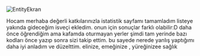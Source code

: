 ![EntityEkran](https://github.com/user-attachments/assets/c1669a88-e530-42d2-9bb1-243acce48a13)


Hocam merhaba
değerli katkılarınızla istatistik sayfamı tamamladım
listeye yakında gideceğim isveçi ekledim.
onun için sonuçlar farklı olabilir:D
daha önce öğrendiğim ama kafamda oturmayan yerler şimdi tam yerinde
bazı kodları önce yazıp sonra sizi takip ettim. bu sayede nerede yanlış yaptığımı daha iyi anladım ve düzelttim.
elinize, emeğinize , yüreğinizee sağlık

